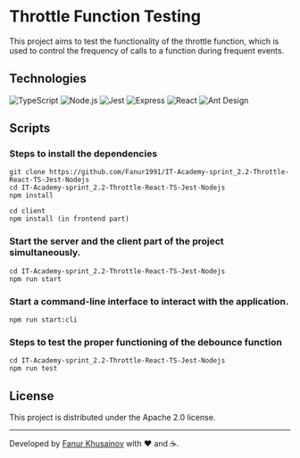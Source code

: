# Throttle Function Testing

This project aims to test the functionality of the throttle function, which is used to control the frequency of calls to a function during frequent events.

## Technologies

![TypeScript](https://img.shields.io/badge/-TypeScript-3178C6?style=flat-square&logo=typescript&logoColor=white)
![Node.js](https://img.shields.io/badge/-Node.js-339933?style=flat-square&logo=nodedotjs&logoColor=white)
![Jest](https://img.shields.io/badge/-Jest-C21325?style=flat-square&logo=jest&logoColor=white)
![Express](https://img.shields.io/badge/-Express-000000?style=flat-square&logo=express&logoColor=white)
![React](https://img.shields.io/badge/-React-61DAFB?style=flat-square&logo=react&logoColor=white)
![Ant Design](https://img.shields.io/badge/-Ant_Design-61DAFB?style=flat-square&logo=Ant_Design&logoColor=white)

## Scripts

### Steps to install the dependencies

```
git clone https://github.com/Fanur1991/IT-Academy-sprint_2.2-Throttle-React-TS-Jest-Nodejs
cd IT-Academy-sprint_2.2-Throttle-React-TS-Jest-Nodejs
npm install

cd client
npm install (in frontend part)
```

### Start the server and the client part of the project simultaneously.

```
cd IT-Academy-sprint_2.2-Throttle-React-TS-Jest-Nodejs
npm run start
```

### Start a command-line interface to interact with the application.

```
npm run start:cli
```

### Steps to test the proper functioning of the debounce function

```
cd IT-Academy-sprint_2.2-Throttle-React-TS-Jest-Nodejs
npm run test
```

## License

This project is distributed under the Apache 2.0 license.

---

Developed by [Fanur Khusainov](https://www.linkedin.com/in/fanur-khusainov-ab86b2102/) with ❤️ and ☕.
